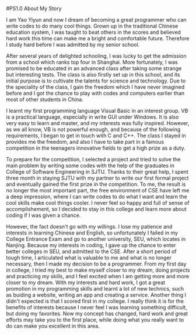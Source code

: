 #PS1.0 About My Story

I am Yao Yiyun and now I dream of becoming a great programmer who can write codes to do many cool things. Grown up in the traditional Chinese education system, I was taught to beat others in the scores and believed hard work this time can make me a bright and comfortable future. Therefore I study hard before I was admitted by my senior school.

After several years of delighted schooling, I was lucky to get the admission from a school which ranks top four in Shanghai. More fortunately, I was promised to be educated in an advanced class after taking some strange but interesting tests. The class is also firstly set up in this school, and its initial purpose is to cultivate the talents for science and technology. Due to the speciality of the class, I gain the freedom which I have never imagined before and I got the chance to play with codes and computers earlier than most of other students in China.

I learnt my first programming language Visual Basic in an interest group. VB is a practical language, especially in write GUI under Windows. It is also very easy to learn and master, and my interests was fully inspired. However, as we all know, VB is not powerful enough, and because of the following requirements, I began to get in touch with C and C++. The class I stayed in provides me the freedom, and also I have to take part in a famous competition in the teenagers innovative fields to get a high prize as a duty.

To prepare for the competition, I selected a project and tried to solve the main problem by writing some codes with the help of the graduates in College of Software Engineering in SJTU. Thanks to their great help, I spent three month in staying SJTU with my partner to write our first formal project and eventually gained the first prize in the competition. To me, the result is no longer the most important part, the free environment of CSE have left me a deep impression, where I can write codes to do what I want and learn the cool skills make cool things cooler. I never feel so happy and full of sense of accomplishement, so I decided to stay in this college and learn more about coding if I was given a chance.

However, the fact doesn't go with my willings. I lose my patience and interests in learning Chinese and English, so unfortunately I failed in my College Entrance Exam and go to another university, SEU, which locates in Nanjing. Because my interests in coding, I gave up the chance to enter better colleges in SEU, and admitted to the CSE. After a short period of tough time, I articulated what is valuable to me and what is no longer necessary, then I made my decision to be a programmer. From my first day in college, I tried my best to make myself closer to my dream, doing projects and practicing my skills, and I feel excited when I am getting more and more closer to my dream. With my interests and hard work, I got a great promotion in my programming skills and learnt a lot of new technics, such as buiding a website, writing an app and creating a service. Another thing I didn't expected is that I scored first in my college. I really think it is for the benefits of interests because I never feel I was learning something difficult, but doing my favorites. Now my concept has changed, hard work and great efforts may take you to the first place, while doing what you really want to do can make you excellent in this area.